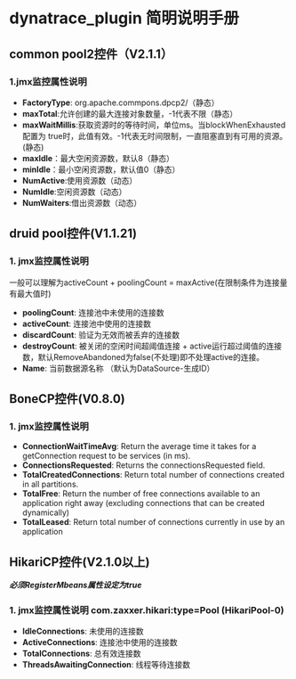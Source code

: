 # dynatrace_plugin 简明说明手册
## common pool2控件（V2.1.1）
### 1.jmx监控属性说明
- **FactoryType**: org.apache.commpons.dpcp2/（静态）
- **maxTotal**:允许创建的最大连接对象数量，-1代表不限（静态）
- **maxWaitMillis**:获取资源时的等待时间，单位ms。当blockWhenExhausted 配置为 true时，此值有效。-1代表无时间限制，一直阻塞直到有可用的资源。(静态)
- **maxIdle**：最大空闲资源数，默认8（静态）
- **minIdle**：最小空闲资源数，默认值0（静态）
- **NumActive**:使用资源数（动态）
- **NumIdle**:空闲资源数（动态）
- **NumWaiters**:借出资源数（动态）

## druid pool控件(V1.1.21)
### 1. jmx监控属性说明
一般可以理解为activeCount + poolingCount = maxActive(在限制条件为连接量有最大值时)
- **poolingCount**: 连接池中未使用的连接数
- **activeCount**: 连接池中使用的连接数
- **discardCount**: 验证为无效而被丢弃的连接数
- **destroyCount**:  被关闭的空闲时间超阈值连接 + active运行超过阈值的连接数，默认RemoveAbandoned为false(不处理)即不处理active的连接。
- **Name**: 当前数据源名称 （默认为DataSource-生成ID）

## BoneCP控件(V0.8.0)
### 1. jmx监控属性说明
- **ConnectionWaitTimeAvg**: Return the average time it takes for a getConnection request to be services (in ms).
- **ConnectionsRequested**: Returns the connectionsRequested field.
- **TotalCreatedConnections**: Return total number of connections created in all partitions.
- **TotalFree**: Return the number of free connections available to an application right away (excluding connections that can be created dynamically)
- **TotalLeased**: Return total number of connections currently in use by an application


## HikariCP控件(V2.1.0以上)
***必须RegisterMbeans属性设定为true***
### 1. jmx监控属性说明 com.zaxxer.hikari:type=Pool (HikariPool-0)
- **IdleConnections**: 未使用的连接数
- **ActiveConnections**: 连接池中使用的连接数
- **TotalConnections**: 总有效连接数
- **ThreadsAwaitingConnection**: 线程等待连接数